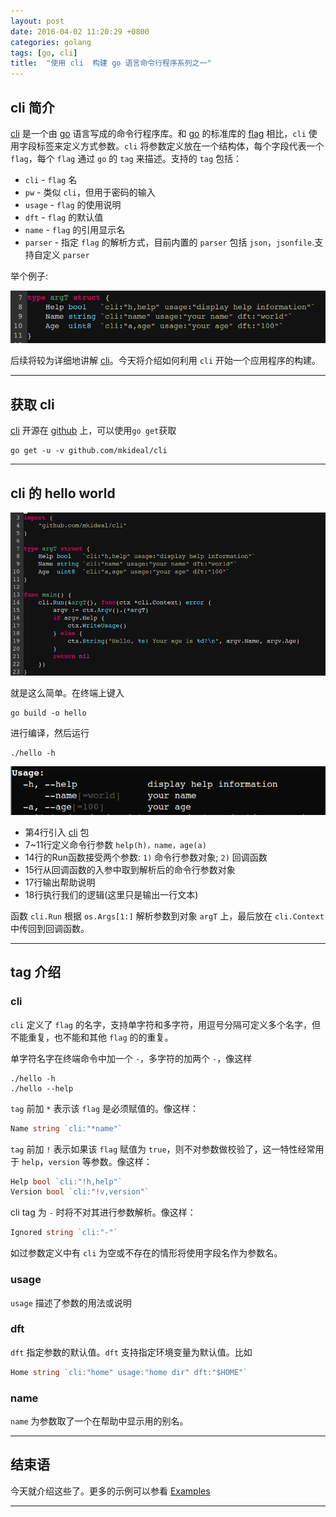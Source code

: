 ```yaml
---
layout: post
date: 2016-04-02 11:20:29 +0800
categories: golang
tags: [go, cli]
title:  "使用 cli  构建 go 语言命令行程序系列之一"
---
```


## cli 简介

[cli][cli-github] 是一个由 [go][go] 语言写成的命令行程序库。和 [go][go] 的标准库的 [flag][go-flag] 相比，`cli` 使用字段标签来定义方式参数。`cli` 将参数定义放在一个结构体，每个字段代表一个 `flag`，每个 `flag` 通过 `go` 的 `tag` 来描述。支持的 `tag` 包括：

* `cli` - `flag` 名
* `pw` - 类似 `cli`，但用于密码的输入
* `usage` - `flag` 的使用说明
* `dft` - `flag` 的默认值
* `name` - `flag` 的引用显示名
* `parser` - 指定 `flag` 的解析方式，目前内置的 `parser` 包括 `json`，`jsonfile`.支持自定义 `parser`

举个例子:

![arg-intro.png](/assets/images/cli/arg-intro.png)

后续将较为详细地讲解 [cli][cli-github]。今天将介绍如何利用 `cli` 开始一个应用程序的构建。

---

## 获取 cli

[cli][cli-github] 开源在 [github][cli-github] 上，可以使用`go get`获取

```
go get -u -v github.com/mkideal/cli
```

---

## cli 的 hello world


![hello-world.png](/assets/images/cli/hello-world.png)

就是这么简单。在终端上键入

```
go build -o hello
```

进行编译，然后运行


```
./hello -h
```

![show-usage.png](/assets/images/cli/show-usage.png)

* 第4行引入 [cli][cli-github] 包
* 7~11行定义命令行参数 `help(h)，name，age(a)`
* 14行的Run函数接受两个参数: `1)` 命令行参数对象; `2)` 回调函数
* 15行从回调函数的入参中取到解析后的命令行参数对象
* 17行输出帮助说明
* 18行执行我们的逻辑(这里只是输出一行文本)

函数 `cli.Run` 根据 `os.Args[1:]` 解析参数到对象 `argT` 上，最后放在 `cli.Context` 中传回到回调函数。

---

## tag 介绍

### cli

`cli` 定义了 `flag` 的名字，支持单字符和多字符，用逗号分隔可定义多个名字，但不能重复，也不能和其他 `flag` 的的重复。

单字符名字在终端命令中加一个 `-`，多字符的加两个 `-`，像这样

```
./hello -h
./hello --help
```

`tag` 前加 `*` 表示该 `flag` 是必须赋值的。像这样：

```go
Name string `cli:"*name"`
```

`tag` 前加 `!` 表示如果该 `flag` 赋值为 `true`，则不对参数做校验了，这一特性经常用于 `help`，`version` 等参数。像这样：

```go
Help bool `cli:"!h,help"`
Version bool `cli:"!v,version"`
```

cli tag 为 `-` 时将不对其进行参数解析。像这样：

```go
Ignored string `cli:"-"`
```

如过参数定义中有 `cli` 为空或不存在的情形将使用字段名作为参数名。

### usage

`usage` 描述了参数的用法或说明

### dft

`dft` 指定参数的默认值。`dft` 支持指定环境变量为默认值。比如

```go
Home string `cli:"home" usage:"home dir" dft:"$HOME"`
```

### name

`name` 为参数取了一个在帮助中显示用的别名。

---

## 结束语

今天就介绍这些了。更多的示例可以参看 [Examples][cli-github]

---

[go]: https://golang.org/ "Golang"
[go-flag]: https://golang.org/pkg/flag/ "Golang-flag"
[cli-github]: https://github.com/mkideal/cli "github.com/mkideal/cli"
